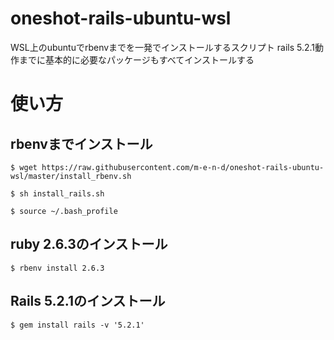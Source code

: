 # oneshot-rails-ubuntu-wsl
WSL上のubuntuでrbenvまでを一発でインストールするスクリプト
rails 5.2.1動作までに基本的に必要なパッケージもすべてインストールする

# 使い方

## rbenvまでインストール
```
$ wget https://raw.githubusercontent.com/m-e-n-d/oneshot-rails-ubuntu-wsl/master/install_rbenv.sh

$ sh install_rails.sh

$ source ~/.bash_profile
```

## ruby 2.6.3のインストール
```
$ rbenv install 2.6.3
```

## Rails 5.2.1のインストール
```
$ gem install rails -v '5.2.1'
```